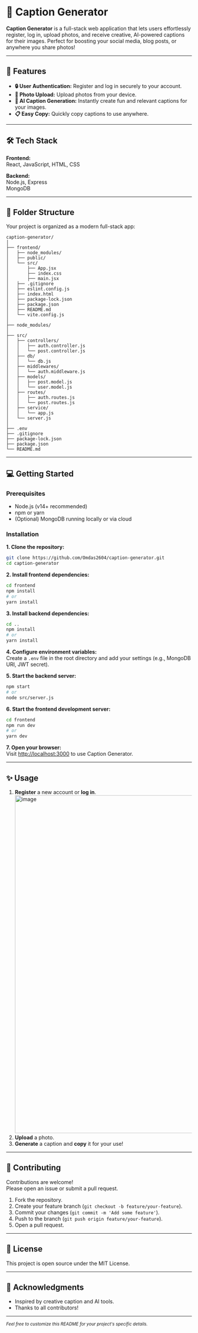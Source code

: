 # 📸 Caption Generator

**Caption Generator** is a full-stack web application that lets users effortlessly register, log in, upload photos, and receive creative, AI-powered captions for their images. Perfect for boosting your social media, blog posts, or anywhere you share photos!

---

## 🚀 Features

- **🔒 User Authentication:** Register and log in securely to your account.
- **📸 Photo Upload:** Upload photos from your device.
- **📝 AI Caption Generation:** Instantly create fun and relevant captions for your images.
- **📋 Easy Copy:** Quickly copy captions to use anywhere.

---

## 🛠️ Tech Stack

**Frontend:**  
React, JavaScript, HTML, CSS

**Backend:**  
Node.js, Express  
MongoDB

---

## 📂 Folder Structure

Your project is organized as a modern full-stack app:

```
caption-generator/
│
├── frontend/
│   ├── node_modules/
│   ├── public/
│   └── src/
│       ├── App.jsx
│       ├── index.css
│       ├── main.jsx
│   ├── .gitignore
│   ├── eslint.config.js
│   ├── index.html
│   ├── package-lock.json
│   ├── package.json
│   ├── README.md
│   └── vite.config.js
│
├── node_modules/
│
├── src/
│   ├── controllers/
│   │   ├── auth.controller.js
│   │   └── post.controller.js
│   ├── db/
│   │   └── db.js
│   ├── middlewares/
│   │   └── auth.middleware.js
│   ├── models/
│   │   ├── post.model.js
│   │   └── user.model.js
│   ├── routes/
│   │   ├── auth.routes.js
│   │   └── post.routes.js
│   ├── service/
│   │   └── app.js
│   └── server.js
│
├── .env
├── .gitignore
├── package-lock.json
├── package.json
└── README.md
```

---

## 💻 Getting Started

### Prerequisites

- Node.js (v14+ recommended)
- npm or yarn
- (Optional) MongoDB running locally or via cloud

### Installation

**1. Clone the repository:**
```bash
git clone https://github.com/Omdas2604/caption-generator.git
cd caption-generator
```

**2. Install frontend dependencies:**
```bash
cd frontend
npm install
# or
yarn install
```

**3. Install backend dependencies:**
```bash
cd ..
npm install
# or
yarn install
```

**4. Configure environment variables:**  
Create a `.env` file in the root directory and add your settings (e.g., MongoDB URI, JWT secret).

**5. Start the backend server:**
```bash
npm start
# or
node src/server.js
```

**6. Start the frontend development server:**
```bash
cd frontend
npm run dev
# or
yarn dev
```

**7. Open your browser:**  
Visit [http://localhost:3000](http://localhost:3000) to use Caption Generator.

---

## ✨ Usage

1. **Register** a new account or **log in**.
   <img width="1919" height="915" alt="image" src="https://github.com/user-attachments/assets/55a45bd2-ea0a-468c-b8f3-3afc1af88a8e" />
3. **Upload** a photo.
4. **Generate** a caption and **copy** it for your use!

---

## 🤝 Contributing

Contributions are welcome!  
Please open an issue or submit a pull request.

1. Fork the repository.
2. Create your feature branch (`git checkout -b feature/your-feature`).
3. Commit your changes (`git commit -m 'Add some feature'`).
4. Push to the branch (`git push origin feature/your-feature`).
5. Open a pull request.

---

## 📝 License

This project is open source under the MIT License.

---

## 🙏 Acknowledgments

- Inspired by creative caption and AI tools.
- Thanks to all contributors!

---

<sub>*Feel free to customize this README for your project's specific details.*</sub>
